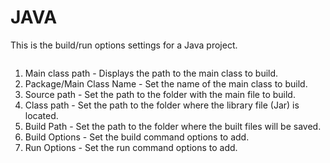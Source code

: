 # JAVA

This is the build/run options settings for a Java project.

<figure><img src="https://help.goorm.io/~gitbook/image?url=https%3A%2F%2F2181851870-files.gitbook.io%2F%7E%2Ffiles%2Fv0%2Fb%2Fgitbook-x-prod.appspot.com%2Fo%2Fspaces%252F-Lq-Q9LciN1X9EABxGkt%252Fuploads%252FVTQKNH50uoK2vk1eAs5E%252Fimage.png%3Falt%3Dmedia%26token%3D77425a2d-d376-46f2-a7fd-e0d1c7fda7c9&#x26;width=768&#x26;dpr=4&#x26;quality=100&#x26;sign=9befe82e&#x26;sv=2" alt=""><figcaption></figcaption></figure>

1. Main class path - Displays the path to the main class to build.
2. Package/Main Class Name - Set the name of the main class to build.
3. Source path - Set the path to the folder with the main file to build.
4. Class path - Set the path to the folder where the library file (Jar) is located.
5. Build Path - Set the path to the folder where the built files will be saved.
6. Build Options - Set the build command options to add.
7. Run Options - Set the run command options to add.
